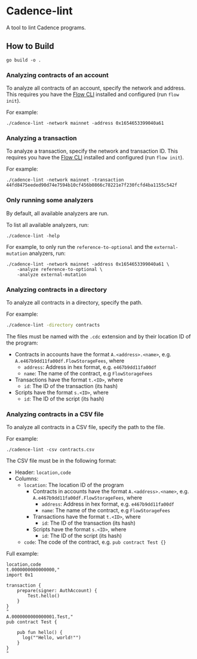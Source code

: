 # Cadence-lint

A tool to lint Cadence programs.

## How to Build

```shell
go build -o .
```

### Analyzing contracts of an account

To analyze all contracts of an account, specify the network and address.
This requires you have the [Flow CLI](https://docs.onflow.org/flow-cli/) installed and configured (run `flow init`).

For example:

```shell
./cadence-lint -network mainnet -address 0x1654653399040a61
```

### Analyzing a transaction

To analyze a transaction, specify the network and transaction ID.
This requires you have the [Flow CLI](https://docs.onflow.org/flow-cli/) installed and configured (run `flow init`).

For example:

```shell
./cadence-lint -network mainnet -transaction 44fd8475eeded90d74e7594b10cf456b0866c78221e7f230fcfd4ba1155c542f
```

### Only running some analyzers

By default, all available analyzers are run.

To list all available analyzers, run:

```shell
./cadence-lint -help
```

For example, to only run the `reference-to-optional` and the `external-mutation` analyzers, run:

```shell
./cadence-lint -network mainnet -address 0x1654653399040a61 \
    -analyze reference-to-optional \
    -analyze external-mutation
```

### Analyzing contracts in a directory

To analyze all contracts in a directory, specify the path.

For example:

```bash
./cadence-lint -directory contracts
```

The files must be named with the `.cdc` extension and by their location ID of the program:
- Contracts in accounts have the format `A.<address>.<name>`,
  e.g. `A.e467b9dd11fa00df.FlowStorageFees`, where
    - `address`: Address in hex format, e.g. `e467b9dd11fa00df`
    - `name`: The name of the contract, e.g `FlowStorageFees`
- Transactions have the format `t.<ID>`, where
    - `id`: The ID of the transaction (its hash)
- Scripts have the format `s.<ID>`, where
    - `id`: The ID of the script (its hash)


### Analyzing contracts in a CSV file

To analyze all contracts in a CSV file, specify the path to the file.

For example:

```shell
./cadence-lint -csv contracts.csv
```

The CSV file must be in the following format:

- Header: `location,code`
- Columns:
  - `location`: The location ID of the program
     - Contracts in accounts have the format `A.<address>.<name>`,
        e.g. `A.e467b9dd11fa00df.FlowStorageFees`, where
         - `address`: Address in hex format, e.g. `e467b9dd11fa00df`
         - `name`: The name of the contract, e.g `FlowStorageFees`
     - Transactions have the format `t.<ID>`, where
       - `id`: The ID of the transaction (its hash)
     - Scripts have the format `s.<ID>`, where
       - `id`: The ID of the script (its hash)
  - `code`: The code of the contract, e.g. `pub contract Test {}`

Full example:

```csv
location,code
t.0000000000000000,"
import 0x1

transaction {
    prepare(signer: AuthAccount) {
        Test.hello()
    }
}
"
A.0000000000000001.Test,"
pub contract Test {

    pub fun hello() {
      log(""Hello, world!"")
    }
}
"
```
